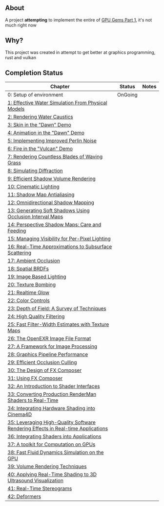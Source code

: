 ## About

A project **attempting** to implement the entire of [GPU Gems Part 1](https://developer.nvidia.com/gpugems/gpugems), it's not much right now

## Why?

This project was created in attempt to get better at graphics programming, rust and vulkan

## Completion Status

| **Chapter**                                                                                                                                                                                                                                                                                            | **Status** | **Notes** |
| ------------------------------------------------------------------------------------------------------------------------------------------------------------------------------------------------------------------------------------------------------------------------------------------------------ | ---------- | --------- |
| 0: Setup of environment                                                                                                                                                                                                                                                                                | OnGoing    |           |
| [1: Effective Water Simulation From Physical Models](https://developer.nvidia.com/gpugems/gpugems/part-i-natural-effects/chapter-1-effective-water-simulation-physical-modelshttps://developer.nvidia.com/gpugems/gpugems/part-i-natural-effects/chapter-1-effective-water-simulation-physical-models) |            |           |
| [2: Rendering Water Caustics](https://developer.nvidia.com/gpugems/gpugems/part-i-natural-effects/chapter-2-rendering-water-caustics)                                                                                                                                                                  |            |           |
| [3: Skin in the "Dawn" Demo](https://developer.nvidia.com/gpugems/gpugems/part-i-natural-effects/chapter-3-skin-dawn-demo)                                                                                                                                                                             |            |           |
| [4: Animation in the "Dawn" Demo](https://developer.nvidia.com/gpugems/gpugems/part-i-natural-effects/chapter-4-animation-dawn-demo)                                                                                                                                                                   |            |           |
| [5: Implementing Improved Perlin Noise](https://developer.nvidia.com/gpugems/gpugems/part-i-natural-effects/chapter-5-implementing-improved-perlin-noise)                                                                                                                                              |            |           |
| [6: Fire in the "Vulcan" Demo](https://developer.nvidia.com/gpugems/gpugems/part-i-natural-effects/chapter-6-fire-vulcan-demo)                                                                                                                                                                         |            |           |
| [7: Rendering Countless Blades of Waving Grass](https://developer.nvidia.com/gpugems/gpugems/part-i-natural-effects/chapter-7-rendering-countless-blades-waving-grass)                                                                                                                                 |            |           |
| [8: Simulating Diffraction](https://developer.nvidia.com/gpugems/gpugems/part-i-natural-effects/chapter-8-simulating-diffraction)                                                                                                                                                                      |            |           |
| [9: Efficient Shadow Volume Rendering](https://developer.nvidia.com/gpugems/gpugems/part-ii-lighting-and-shadows/chapter-9-efficient-shadow-volume-rendering)                                                                                                                                          |            |           |
| [10: Cinematic Lighting](https://developer.nvidia.com/gpugems/gpugems/part-ii-lighting-and-shadows/chapter-10-cinematic-lighting)                                                                                                                                                                      |            |           |
| [11: Shadow Map Antialiasing](https://developer.nvidia.com/gpugems/gpugems/part-ii-lighting-and-shadows/chapter-11-shadow-map-antialiasing)                                                                                                                                                            |            |           |
| [12: Omnidirectional Shadow Mapping](https://developer.nvidia.com/gpugems/gpugems/part-ii-lighting-and-shadows/chapter-12-omnidirectional-shadow-mapping)                                                                                                                                              |            |           |
| [13: Generating Soft Shadows Using Occlusion Interval Maps](https://developer.nvidia.com/gpugems/gpugems/part-ii-lighting-and-shadows/chapter-13-generating-soft-shadows-using-occlusion)                                                                                                              |            |           |
| [14: Perspective Shadow Maps: Care and Feeding](https://developer.nvidia.com/gpugems/gpugems/part-ii-lighting-and-shadows/chapter-14-perspective-shadow-maps-care-and-feeding)                                                                                                                         |            |           |
| [15: Managing Visibility for Per-Pixel Lighting](https://developer.nvidia.com/gpugems/gpugems/part-ii-lighting-and-shadows/chapter-15-managing-visibility-pixel-lighting)                                                                                                                              |            |           |
| [16: Real-Time Approximations to Subsurface Scattering](https://developer.nvidia.com/gpugems/gpugems/part-iii-materials/chapter-16-real-time-approximations-subsurface-scattering)                                                                                                                     |            |           |
| [17: Ambient Occlusion](https://developer.nvidia.com/gpugems/gpugems/part-iii-materials/chapter-17-ambient-occlusion)                                                                                                                                                                                  |            |           |
| [18: Spatial BRDFs](https://developer.nvidia.com/gpugems/gpugems/part-iii-materials/chapter-18-spatial-brdfs)                                                                                                                                                                                          |            |           |
| [19: Image Based Lighting](https://developer.nvidia.com/gpugems/gpugems/part-iii-materials/chapter-19-image-based-lighting)                                                                                                                                                                            |            |           |
| [20: Texture Bombing](https://developer.nvidia.com/gpugems/gpugems/part-iii-materials/chapter-20-texture-bombing)                                                                                                                                                                                      |            |           |
| [21: Realtime Glow](https://developer.nvidia.com/gpugems/gpugems/part-iv-image-processing/chapter-21-real-time-glow)                                                                                                                                                                                   |            |           |
| [22: Color Controls](https://developer.nvidia.com/gpugems/gpugems/part-iv-image-processing/chapter-22-color-controls)                                                                                                                                                                                  |            |           |
| [23: Depth of Field: A Survey of Techniques](https://developer.nvidia.com/gpugems/gpugems/part-iv-image-processing/chapter-23-depth-field-survey-techniques)                                                                                                                                           |            |           |
| [24: High Quality Filtering](https://developer.nvidia.com/gpugems/gpugems/part-iv-image-processing/chapter-24-high-quality-filtering)                                                                                                                                                                  |            |           |
| [25: Fast Filter-Width Estimates with Texture Maps](https://developer.nvidia.com/gpugems/gpugems/part-iv-image-processing/chapter-25-fast-filter-width-estimates-texture-maps)                                                                                                                         |            |           |
| [26: The OpenEXR Image File Format](https://developer.nvidia.com/gpugems/gpugems/part-iv-image-processing/chapter-26-openexr-image-file-format)                                                                                                                                                        |            |           |
| [27: A Framework for Image Processing](https://developer.nvidia.com/gpugems/gpugems/part-iv-image-processing/chapter-27-framework-image-processing)                                                                                                                                                    |            |           |
| [28: Graphics Pipeline Performance](https://developer.nvidia.com/gpugems/gpugems/part-v-performance-and-practicalities/chapter-28-graphics-pipeline-performance)                                                                                                                                       |            |           |
| [29: Efficient Occlusion Culling](https://developer.nvidia.com/gpugems/gpugems/part-v-performance-and-practicalities/chapter-29-efficient-occlusion-culling)                                                                                                                                           |            |           |
| [30: The Design of FX Composer](https://developer.nvidia.com/gpugems/gpugems/part-v-performance-and-practicalities/chapter-30-design-fx-composer)                                                                                                                                                      |            |           |
| [31: Using FX Composer](https://developer.nvidia.com/gpugems/gpugems/part-v-performance-and-practicalities/chapter-31-using-fx-composer)                                                                                                                                                               |            |           |
| [32: An Introduction to Shader Interfaces](https://developer.nvidia.com/gpugems/gpugems/part-v-performance-and-practicalities/chapter-32-introduction-shader-interfaces)                                                                                                                               |            |           |
| [33: Converting Production RenderMan Shaders to Real-Time](https://developer.nvidia.com/gpugems/gpugems/part-v-performance-and-practicalities/chapter-33-converting-production-renderman)                                                                                                              |            |           |
| [34: Integrating Hardware Shading into Cinema4D](https://developer.nvidia.com/gpugems/gpugems/part-v-performance-and-practicalities/chapter-34-integrating-hardware-shading-cinema)                                                                                                                    |            |           |
| [35: Leveraging High-Quality Software Rendering Effects in Real-time Applications](https://developer.nvidia.com/gpugems/gpugems/part-v-performance-and-practicalities/chapter-35-leveraging-high-quality-software)                                                                                     |            |           |
| [36: Integrating Shaders into Applications](https://developer.nvidia.com/gpugems/gpugems/part-v-performance-and-practicalities/chapter-36-integrating-shaders-applications)                                                                                                                            |            |           |
| [37: A toolkit for Computation on GPUs](https://developer.nvidia.com/gpugems/gpugems/part-vi-beyond-triangles/chapter-37-toolkit-computation-gpus)                                                                                                                                                     |            |           |
| [38: Fast Fluid Dynamics Simulation on the GPU](https://developer.nvidia.com/gpugems/gpugems/part-vi-beyond-triangles/chapter-38-fast-fluid-dynamics-simulation-gpu)                                                                                                                                   |            |           |
| [39: Volume Rendering Techniques](https://developer.nvidia.com/gpugems/gpugems/part-vi-beyond-triangles/chapter-39-volume-rendering-techniques)                                                                                                                                                        |            |           |
| [40: Applying Real-Time Shading to 3D Ultrasound Visualization](https://developer.nvidia.com/gpugems/gpugems/part-vi-beyond-triangles/chapter-40-applying-real-time-shading-3d-ultrasound)                                                                                                             |            |           |
| [41: Real-Time Stereograms](https://developer.nvidia.com/gpugems/gpugems/part-vi-beyond-triangles/chapter-41-real-time-stereograms)                                                                                                                                                                    |            |           |
| [42: Deformers](https://developer.nvidia.com/gpugems/gpugems/part-vi-beyond-triangles/chapter-42-deformers)                                                                                                                                                                                            |            |           |
